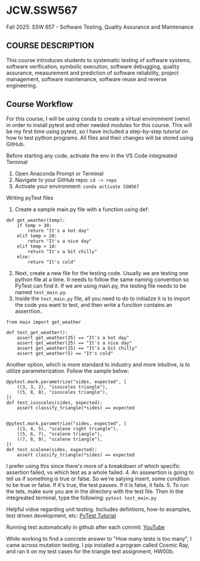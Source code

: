 # JCW.SSW567

Fall 2025: SSW 657 - Software Testing, Quality Assurance and Maintenance

## COURSE DESCRIPTION
This course introduces students to systematic testing of software systems, software
verification, symbolic execution, software debugging, quality assurance, measurement and
prediction of software reliability, project management, software maintenance, software reuse
and reverse engineering.

## Course Workflow
For this course, I will be using conda to create a virtual environment (venv) in order to install pytest and other needed modules for this course. This will be my first time using pytest, so I have included a step-by-step tutorial on how to test python programs. All files and their changes will be stored using GitHub.

Before starting any code, activate the env in the VS Code integreated Terminal 
1. Open Anaconda Prompt or Terminal
2. Navigate to your GitHub repo:
   `cd -> repo`
3. Activate your environment:
   `conda activate SSW567`

Writing pyTest files
1. Create a sample main.py file with a function using def:

```
def get_weather(temp):
    if temp > 30:
        return "It's a hot day"
    elif temp > 20:
        return "It's a nice day"
    elif temp > 10:
        return "It's a bit chilly"
    else:
        return "It's cold"
```

2. Next, create a new file for the testing code. Usually we are testing one python file at a time. It needs to follow the same naming convention so PyTest can find it. If we are using main.py, the testing file needs to be named `test_main.py`.
3. Inside the `test_main.py` file, all you need to do to initialize it is to import the code you want to test, and then write a function contains an asserrtion..
```
from main import get_weather

def test_get_weather():
    assert get_weather(35) == "It's a hot day"
    assert get_weather(25) == "It's a nice day"
    assert get_weather(15) == "It's a bit chilly"
    assert get_weather(5) == "It's cold"
```

Another option, which is more standard to industry and more intuitive, is to utilize parameterization. Follow the sample below:

```
@pytest.mark.parametrize("sides, expected", [
    ((3, 3, 2), "isosceles triangle"),
    ((5, 8, 8), "isosceles triangle"),
])
def test_isosceles(sides, expected):
    assert classify_triangle(*sides) == expected


@pytest.mark.parametrize("sides, expected", [
    ((3, 4, 5), "scalene right triangle"),
    ((5, 6, 7), "scalene triangle"),
    ((7, 8, 9), "scalene triangle"),
])
def test_scalene(sides, expected):
    assert classify_triangle(*sides) == expected
```
I prefer using this since there's more of a breakdown of which specific assertion failed, vs which test as a whole failed.
4. An assewrtion is going to tell us if something is true or false. So we're satying insert, some condition to be true or false. If it's true, the test passes. If it is false, it fails.
5. To run the tets, make sure you are in the directory with the test file. Then in the integreated terminal, type the following: `pytest test_main.py`

Helpful vidoe regarding unit testing. Incliudes defintions, how-to examples, test driven development, etc: [PyTest Tutorial](https://youtu.be/EgpLj86ZHFQ?si=kxXrjy8FQTjtnmTj)

Running test automatically in github after each commit: [YouTube](https://youtu.be/DhUpxWjOhME)

While working to find a concrete answer to "How many tests is too many", I came across mutation testing. I pip installed a program called Cosmic Ray, and ran it on my test cases for the triangle test assignment, HW00b. 
